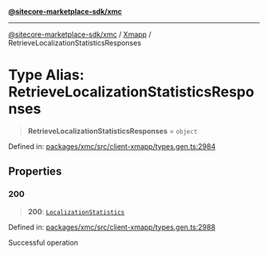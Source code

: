 [**@sitecore-marketplace-sdk/xmc**](../../../../README.md)

***

[@sitecore-marketplace-sdk/xmc](../../../../README.md) / [Xmapp](../README.md) / RetrieveLocalizationStatisticsResponses

# Type Alias: RetrieveLocalizationStatisticsResponses

> **RetrieveLocalizationStatisticsResponses** = `object`

Defined in: [packages/xmc/src/client-xmapp/types.gen.ts:2984](https://github.com/Sitecore/marketplace-sdk/blob/047115917e8843232ba2a4ba284b67585698b1c5/packages/xmc/src/client-xmapp/types.gen.ts#L2984)

## Properties

### 200

> **200**: [`LocalizationStatistics`](LocalizationStatistics.md)

Defined in: [packages/xmc/src/client-xmapp/types.gen.ts:2988](https://github.com/Sitecore/marketplace-sdk/blob/047115917e8843232ba2a4ba284b67585698b1c5/packages/xmc/src/client-xmapp/types.gen.ts#L2988)

Successful operation
